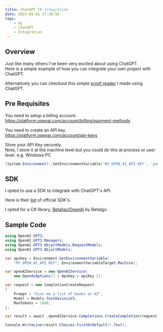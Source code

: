 ```yaml
---
title: ChatGPT C# Integration
date: 2023-05-01 17:20:56
tags:
    - AI
    - ChatGPT
    - Integration    
---
```


## Overview

Just like many others I've been very excited about using ChatGPT.  
Here is a simple example of how you can integrate your own project with ChatGPT.  

Alternatively you can checkout this simple [proof reader](https://github.com/Jaxsbr/EasyProof) I made using ChatGPT.  

## Pre Requisites

You need to setup a billing account.  
https://platform.openai.com/account/billing/payment-methods

You need to create an API key.  
https://platform.openai.com/account/api-keys

Store your API Key securely.  
Note, I store it at the machine level but you could do this at process or user level.
e.g. Windows PC
``` Powershell
[System.Environment]::SetEnvironmentVariable('MY_OPEN_AI_API_KEY', 'your-sdk-api-key-value', 'Machine')
```

## SDK

I opted to use a SDK to integrate with ChatGPT's API.  

Here is their [list](https://platform.openai.com/docs/libraries) of official SDK's.  

I opted for a C# library, [Betalgo/OpenAi](https://github.com/betalgo/openai) by Betalgo.  

## Sample Code

``` C#
using OpenAI.GPT3;
using OpenAI.GPT3.Managers;
using OpenAI.GPT3.ObjectModels.RequestModels;
using OpenAI.GPT3.ObjectModels;

var apiKey = Environment.GetEnvironmentVariable(
    "MY_OPEN_AI_API_KEY", EnvironmentVariableTarget.Machine);

var openAIService = new OpenAIService(
    new OpenAiOptions() { ApiKey = apiKey });

var request = new CompletionCreateRequest
{
    Prompt = "Give me a list of books on AI",
    Model = Models.TextDavinciV3,
    MaxTokens = 1000,
};

var result = await _openAIService.Completions.CreateCompletion(request);

Console.WriteLine(result.Choices.FirstOrDefault().Text);
```